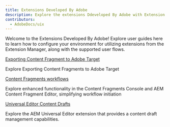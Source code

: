 ```yaml
---
title: Extensions Developed By Adobe
description: Explore the extensions Ddeveloped By Adobe with Extension Manager in AEM Sites
contributors:
  - AdobeDocs/uix
---
```


Welcome to the Extensions Developed By Adobe! Explore user guides here to learn how to configure your environment for utilizing  extensions from the Extension Manager, along with the supported user flows.

<DiscoverBlock slots="link, text"/>

[Exporting Content Fragment to Adobe Target](exporting-content-fragment-to-adobe-target)

Explore Exporting Content Fragments to Adobe Target

<DiscoverBlock slots="link, text"/>

[Content Fragments workflows](content-fragments-workflows)

Explore enhanced functionality in the Content Fragments Console and AEM Content Fragment Editor, simplifying workflow initiation

<DiscoverBlock slots="link, text"/>

[Universal Editor Content Drafts](universal-editor-content-drafts)

Explore the AEM Universal Editor extension that provides a content draft management capabilities.
